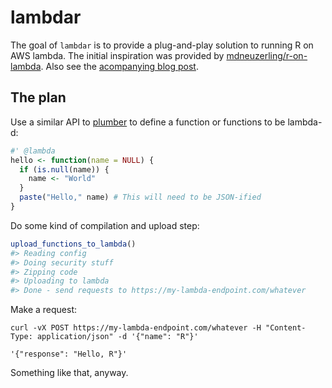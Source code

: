 # lambdar

<!-- badges: start -->
<!-- badges: end -->

The goal of `lambdar` is to provide a plug-and-play solution to running R on AWS lambda. The initial
inspiration was provided by [mdneuzerling/r-on-lambda](https://github.com/mdneuzerling/r-on-lambda).
Also see the 
[acompanying blog post](https://mdneuzerling.com/post/r-on-aws-lambda-with-containers/).


## The plan

Use a similar API to [plumber]() to define a function or functions to be lambda-d:

``` r
#' @lambda
hello <- function(name = NULL) {
  if (is.null(name)) {
    name <- "World"
  }
  paste("Hello," name) # This will need to be JSON-ified
}
```

Do some kind of compilation and upload step:

``` r
upload_functions_to_lambda()
#> Reading config
#> Doing security stuff
#> Zipping code
#> Uploading to lambda
#> Done - send requests to https://my-lambda-endpoint.com/whatever
```

Make a request:

```
curl -vX POST https://my-lambda-endpoint.com/whatever -H "Content-Type: application/json" -d '{"name": "R"}'
```

```
'{"response": "Hello, R"}'
```

Something like that, anyway.
